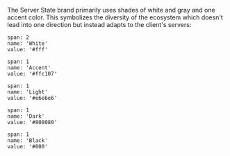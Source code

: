 The Server State brand primarily uses shades of white and gray and one accent color. This symbolizes the diversity of the ecosystem which doesn't lead into one direction but instead adapts to the client's servers:

```color
span: 2
name: 'White'
value: '#fff'
```

```color
span: 1
name: 'Accent'
value: '#ffc107'
```

```color
span: 1
name: 'Light'
value: '#e6e6e6'
```

```color
span: 1
name: 'Dark'
value: '#808080'
```

```color
span: 1
name: 'Black'
value: '#000'
```